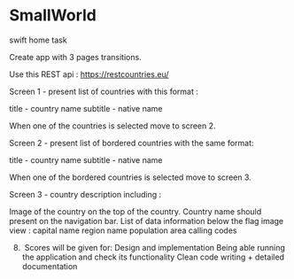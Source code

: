 # SmallWorld

swift home task

Create app with 3 pages transitions.

Use this REST api : https://restcountries.eu/

Screen 1 - present list of countries with this format :

title - country name
subtitle - native name


When one of the countries is selected move to screen 2.

Screen 2 - present list of bordered countries with the same format:

title - country name
subtitle - native name


When one of the bordered countries is selected move to screen 3.

Screen 3 - country description including :

Image of the country on the top of the country.
Country name should present on the navigation bar.
List of data information below the flag image view : 
capital name
region name
population
area
calling codes

8.  Scores will be given for:
Design and implementation
Being able running the application and check its functionality
Clean code writing + detailed documentation
